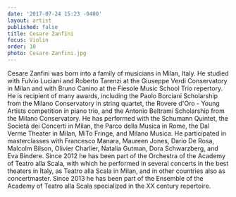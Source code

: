 ```yaml
---
date: '2017-07-24 15:23 -0400'
layout: artist
published: false
title: Cesare Zanfini
focus: Violin
order: 10
photo: Cesare Zanfini.jpg
---
```

Cesare Zanfini was born into a family of musicians in Milan, Italy. He studied with Fulvio Luciani and Roberto Tarenzi at the Giuseppe Verdi Conservatory in Milan and with Bruno Canino at the Fiesole Music School Trio repertory. He is recipient of many awards, including the Paolo Borciani Scholarship from the Milano Conservatory in string quartet, the Rovere d'Oro - Young Artists competition in piano trio, and the Antonio Beltrami Scholarship from the Milano  Conservatory. He has performed with the Schumann Quintet, the Società dei Concerti in Milan, the Parco della Musica in Rome, the Dal Verme Theater in Milan, MiTo Fringe, and Milano Musica. He participated in masterclasses with Francesco Manara, Maureen Jones, Dario De Rosa, Malcolm Bilson, Olivier Charlier, Natalia Gutman, Dora Schwarzberg, and Eva Bindere. Since 2012 he has been part of the Orchestra of the Academy of Teatro alla Scala, with which he performed in several concerts in the best theaters in Italy, as Teatro alla Scala in Milan, and in other countries also as concertmaster. Since 2013 he has been part of the Ensemble of the Academy of Teatro alla Scala specialized in the XX century repertoire.
